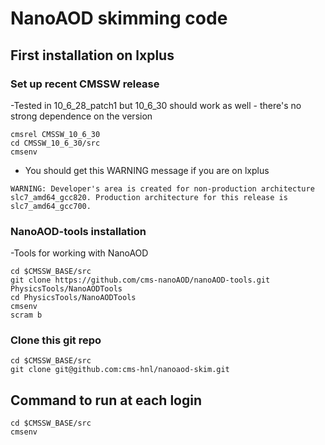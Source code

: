 # NanoAOD skimming code

## First installation on lxplus

### Set up recent CMSSW release 

-Tested in 10_6_28_patch1 but 10_6_30 should work as well - there's no strong dependence on the version

```shell
cmsrel CMSSW_10_6_30
cd CMSSW_10_6_30/src
cmsenv
```
- You should get this WARNING message if you are on lxplus

```shell
WARNING: Developer's area is created for non-production architecture slc7_amd64_gcc820. Production architecture for this release is slc7_amd64_gcc700.
```

### NanoAOD-tools installation

-Tools for working with NanoAOD

```shell
cd $CMSSW_BASE/src
git clone https://github.com/cms-nanoAOD/nanoAOD-tools.git PhysicsTools/NanoAODTools
cd PhysicsTools/NanoAODTools
cmsenv
scram b
```

### Clone this git repo

```shell
cd $CMSSW_BASE/src
git clone git@github.com:cms-hnl/nanoaod-skim.git
```

## Command to run at each login

```shell
cd $CMSSW_BASE/src
cmsenv
```